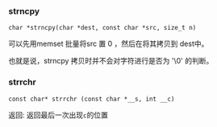 ### strncpy

```
char *strncpy(char *dest, const char *src, size_t n)
```

可以先用memset 批量将src 置 0 ，然后在将其拷贝到 dest中。

也就是说，strncpy 拷贝时并不会对字符进行是否为 '\0' 的判断。



### strrchr

```
const char* strrchr (const char *__s, int __c)
```

返回: 返回最后一次出现`c`的位置
